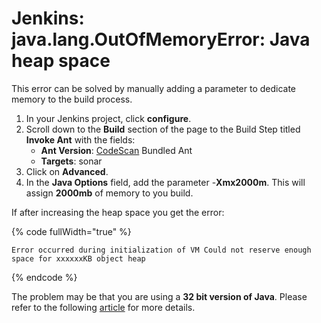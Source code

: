 # Jenkins: java.lang.OutOfMemoryError: Java heap space

This error can be solved by manually adding a parameter to dedicate memory to the build process.

1. In your Jenkins project, click **configure**.
2. Scroll down to the **Build** section of the page to the Build Step titled **Invoke Ant** with the fields:
   * **Ant Version**: [CodeScan](https://www.codescan.io/) Bundled Ant
   * **Targets**: sonar
3. Click on **Advanced**.
4. In the **Java Options** field, add the parameter -**Xmx2000m**. This will assign **2000mb** of memory to you build.

If after increasing the heap space you get the error:

{% code fullWidth="true" %}
```
Error occurred during initialization of VM Could not reserve enough space for xxxxxxKB object heap
```
{% endcode %}

The problem may be that you are using a **32 bit version of Java**. Please refer to the following [article](https://knowledgebase.autorabit.com/codescan/docs/error-occurred-during-initialization-of-vm-could-not-reserve) for more details.
